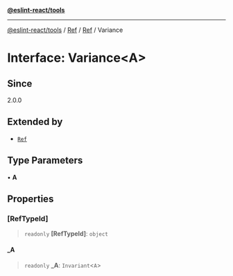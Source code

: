[**@eslint-react/tools**](../../../../../README.md)

***

[@eslint-react/tools](../../../../../README.md) / [Ref](../../../README.md) / [Ref](../README.md) / Variance

# Interface: Variance\<A\>

## Since

2.0.0

## Extended by

- [`Ref`](../../../interfaces/Ref.md)

## Type Parameters

• **A**

## Properties

### \[RefTypeId\]

> `readonly` **\[RefTypeId\]**: `object`

#### \_A

> `readonly` **\_A**: `Invariant`\<`A`\>
